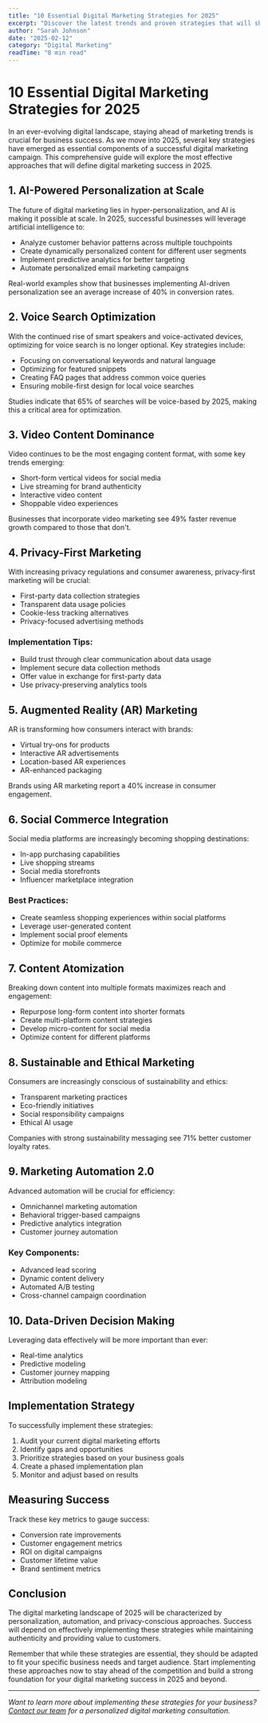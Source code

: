 ```yaml
---
title: "10 Essential Digital Marketing Strategies for 2025"
excerpt: "Discover the latest trends and proven strategies that will shape the digital marketing landscape in 2025 and help your business stay ahead of the competition."
author: "Sarah Johnson"
date: "2025-02-12"
category: "Digital Marketing"
readTime: "8 min read"
---
```


# 10 Essential Digital Marketing Strategies for 2025

In an ever-evolving digital landscape, staying ahead of marketing trends is crucial for business success. As we move into 2025, several key strategies have emerged as essential components of a successful digital marketing campaign. This comprehensive guide will explore the most effective approaches that will define digital marketing success in 2025.

## 1. AI-Powered Personalization at Scale

The future of digital marketing lies in hyper-personalization, and AI is making it possible at scale. In 2025, successful businesses will leverage artificial intelligence to:

- Analyze customer behavior patterns across multiple touchpoints
- Create dynamically personalized content for different user segments
- Implement predictive analytics for better targeting
- Automate personalized email marketing campaigns

Real-world examples show that businesses implementing AI-driven personalization see an average increase of 40% in conversion rates.

## 2. Voice Search Optimization

With the continued rise of smart speakers and voice-activated devices, optimizing for voice search is no longer optional. Key strategies include:

- Focusing on conversational keywords and natural language
- Optimizing for featured snippets
- Creating FAQ pages that address common voice queries
- Ensuring mobile-first design for local voice searches

Studies indicate that 65% of searches will be voice-based by 2025, making this a critical area for optimization.

## 3. Video Content Dominance

Video continues to be the most engaging content format, with some key trends emerging:

- Short-form vertical videos for social media
- Live streaming for brand authenticity
- Interactive video content
- Shoppable video experiences

Businesses that incorporate video marketing see 49% faster revenue growth compared to those that don't.

## 4. Privacy-First Marketing

With increasing privacy regulations and consumer awareness, privacy-first marketing will be crucial:

- First-party data collection strategies
- Transparent data usage policies
- Cookie-less tracking alternatives
- Privacy-focused advertising methods

### Implementation Tips:
- Build trust through clear communication about data usage
- Implement secure data collection methods
- Offer value in exchange for first-party data
- Use privacy-preserving analytics tools

## 5. Augmented Reality (AR) Marketing

AR is transforming how consumers interact with brands:

- Virtual try-ons for products
- Interactive AR advertisements
- Location-based AR experiences
- AR-enhanced packaging

Brands using AR marketing report a 40% increase in consumer engagement.

## 6. Social Commerce Integration

Social media platforms are increasingly becoming shopping destinations:

- In-app purchasing capabilities
- Live shopping streams
- Social media storefronts
- Influencer marketplace integration

### Best Practices:
- Create seamless shopping experiences within social platforms
- Leverage user-generated content
- Implement social proof elements
- Optimize for mobile commerce

## 7. Content Atomization

Breaking down content into multiple formats maximizes reach and engagement:

- Repurpose long-form content into shorter formats
- Create multi-platform content strategies
- Develop micro-content for social media
- Optimize content for different platforms

## 8. Sustainable and Ethical Marketing

Consumers are increasingly conscious of sustainability and ethics:

- Transparent marketing practices
- Eco-friendly initiatives
- Social responsibility campaigns
- Ethical AI usage

Companies with strong sustainability messaging see 71% better customer loyalty rates.

## 9. Marketing Automation 2.0

Advanced automation will be crucial for efficiency:

- Omnichannel marketing automation
- Behavioral trigger-based campaigns
- Predictive analytics integration
- Customer journey automation

### Key Components:
- Advanced lead scoring
- Dynamic content delivery
- Automated A/B testing
- Cross-channel campaign coordination

## 10. Data-Driven Decision Making

Leveraging data effectively will be more important than ever:

- Real-time analytics
- Predictive modeling
- Customer journey mapping
- Attribution modeling

## Implementation Strategy

To successfully implement these strategies:

1. Audit your current digital marketing efforts
2. Identify gaps and opportunities
3. Prioritize strategies based on your business goals
4. Create a phased implementation plan
5. Monitor and adjust based on results

## Measuring Success

Track these key metrics to gauge success:

- Conversion rate improvements
- Customer engagement metrics
- ROI on digital campaigns
- Customer lifetime value
- Brand sentiment metrics

## Conclusion

The digital marketing landscape of 2025 will be characterized by personalization, automation, and privacy-conscious approaches. Success will depend on effectively implementing these strategies while maintaining authenticity and providing value to customers.

Remember that while these strategies are essential, they should be adapted to fit your specific business needs and target audience. Start implementing these approaches now to stay ahead of the competition and build a strong foundation for your digital marketing success in 2025 and beyond.

---

*Want to learn more about implementing these strategies for your business? [Contact our team](/contact) for a personalized digital marketing consultation.*